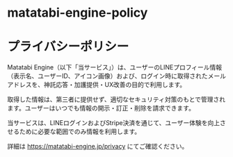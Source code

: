 # matatabi-engine-policy
<!-- privacy.html -->
<!DOCTYPE html>
<html lang="ja">
<head>
  <meta charset="UTF-8">
  <title>プライバシーポリシー | Matatabi Engine</title>
</head>
<body>
  <h1>プライバシーポリシー</h1>
  <p>Matatabi Engine（以下「当サービス」）は、ユーザーのLINEプロフィール情報（表示名、ユーザーID、アイコン画像）および、ログイン時に取得されたメールアドレスを、神託応答・加護提供・UX改善の目的で利用します。

取得した情報は、第三者に提供せず、適切なセキュリティ対策のもとで管理されます。ユーザーはいつでも情報の開示・訂正・削除を請求できます。

当サービスは、LINEログインおよびStripe決済を通じて、ユーザー体験を向上させるために必要な範囲でのみ情報を利用します。

詳細は https://matatabi-engine.jp/privacy にてご確認ください。
</p>
</body>
</html>
